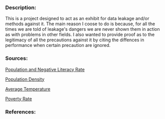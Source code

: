 

### Description:

This is a project designed to act as an exhibit for data leakage and/or methods against it. The main reason I coose to do is because, for all the times we are told of leakage's dangers we are never shown them in action as with problems in other fields. I also wanted to provide proof as to the legitimacy of all the precautions against it by citing the diffences in performance when certain precaution are ignored.


### Sources:
[Population and Negative Literacy Rate](https://nces.ed.gov/naal/estimates/StateEstimates.aspx) 

[Population Density](https://simple.wikipedia.org/wiki/List_of_U.S._states_by_population_density)

[Average Temperature](https://www.currentresults.com/Weather/US/average-annual-state-temperatures.php)

[Poverty Rate](https://en.wikipedia.org/wiki/List_of_U.S._states_and_territories_by_poverty_rate)

### References:
